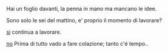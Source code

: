 Hai un foglio davanti, la penna in mano ma mancano le idee.

Sono solo le sei del mattino, e' proprio il momento di lavorare?

[si](https://github.com/Stivste/create-your-own-adventure/blob/master/Italian/lavorare/lavorare.md) continua a lavorare.

[no](https://github.com/Stivste/create-your-own-adventure/blob/master/Italian/colazione/colazione.md) Prima di tutto vado a fare colazione; tanto c'é tempo..